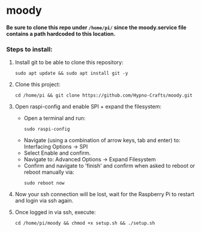 # moody

#### Be sure to clone this repo under ```/home/pi/``` since the moody.service file contains a path hardcoded to this location.

### Steps to install:

1) Install git to be able to clone this repository:
      ```
      sudo apt update && sudo apt install git -y
      ```
2) Clone this project:
      ```
      cd /home/pi && git clone https://github.com/Hypno-Crafts/moody.git
      ```
3) Open raspi-config and enable SPI + expand the filesystem:
    - Open a terminal and run:
      ```
      sudo raspi-config
      ```
    - Navigate (using a combination of arrow keys, tab and enter) to: Interfacing Options → SPI
    - Select Enable and confirm.
    - Navigate to: Advanced Options → Expand Filesystem
    - Confirm and navigate to 'finish' and confirm when asked to reboot or reboot manually via:
      ```
      sudo reboot now
      ```
4) Now your ssh connection will be lost, wait for the Raspberry Pi to restart and login via ssh again.
      
5) Once logged in via ssh, execute: 
      ```
      cd /home/pi/moody && chmod +x setup.sh && ./setup.sh
      ```
